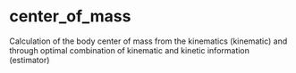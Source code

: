 # center_of_mass
Calculation of the body center of mass from the kinematics (kinematic) and through optimal combination of kinematic and kinetic information (estimator)
